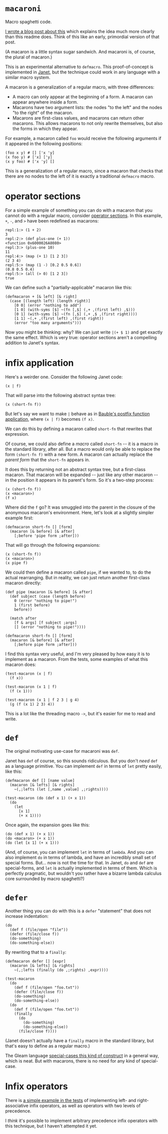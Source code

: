 # `macaroni`

Macro spaghetti code.

[I wrote a blog post about this](https://ianthehenry.com/posts/generalized-macros/) which explains the idea much more clearly than this readme does. Think of this like an early, primordial version of that post.

(A macaron is a little syntax sugar sandwich. And macaroni is, of course, the plural of macaron.)

This is an experimental alternative to `defmacro`. This proof-of-concept is implemented in [Janet](https://janet-lang.org), but the technique could work in any language with a similar macro system.

A macaron is a generalization of a regular macro, with three differences:

- A macro can only appear at the beginning of a form. A macaron can appear anywhere inside a form.
- Macarons have two argument lists: the nodes "to the left" and the nodes "to the right" of the macaron.
- Macarons are first-class values, and macarons can return other macarons. This allows macarons to not only rewrite themselves, but also the forms in which they appear.

For example, a macaron called `foo` would receive the following arguments if it appeared in the following positions:

```janet
(foo x y) # [] ['x 'y]
(x foo y) # ['x] ['y]
(x y foo) # ['x 'y] []
```

This is a generalization of a regular macro, since a macaron that checks that there are no nodes to the left of it is exactly a traditional `defmacro` macro.

# operator sections

For a simple example of something you can do with a macaron that you cannot do with a regular macro, consider [operator sections](http://wiki.haskell.org/Section_of_an_infix_operator). In this example, `+`, `-`, and `>` have been redefined as macarons:

```
repl:1:> (1 + 2)
3
repl:2:> (def plus-one (+ 1))
<function 0x6000026A8080>
repl:3:> (plus-one 10)
11
repl:4:> (map (+ 1) [1 2 3])
(2 3 4)
repl:5:> (map (1 -) [0.2 0.5 0.6])
(0.8 0.5 0.4)
repl:5:> (all (> 0) [1 2 3])
true
```

We can define such a "partially-applicable" macaron like this:

```janet
(defmacaron + [& left] [& right]
  (case [(length left) (length right)]
    [0 0] (error "nothing to add")
    [1 0] (with-syms [$] ~(fn [,$] (,+ ,(first left) ,$)))
    [0 1] (with-syms [$] ~(fn [,$] (,+ ,$ ,(first right))))
    [1 1] ~(,+ ,(first left) ,(first right))
    (error "too many arguments")))
```

Now you might be thinking: why? We can just write `|(+ $ 1)` and get exactly the same effect. Which is very true: operator sections aren't a compelling addition to Janet's syntax.

# infix application

Here's a weirder one. Consider the following Janet code:

```janet
(x | f)
```

That will parse into the following abstract syntax tree:

```janet
(x (short-fn f))
```

But let's say we want to make `|` behave as in [Bauble's postfix function application](https://bauble.studio), where `(x | f)` becomes `(f x)`.

We can do this by defining a macaron called `short-fn` that rewrites that expression.

Of course, we could also define a *macro* called `short-fn` -- it is a macro in the standard library, after all. But a macro would only be able to replace the form `(short-fn f)` with a new form. A macaron can actually replace the *parent form* that the `short-fn` appears in.

It does this by returning not an abstract syntax tree, but a first-class macaron. That macaron will be expanded -- just like any other macaron -- in the position it appears in its parent's form. So it's a two-step process:

```janet
(x (short-fn f))
(x <macaron>)
(f x)
```

Where did the `f` go? It was smuggled into the parent in the closure of the anonymous macaron's environment. Here, let's look at a slightly simpler example first:

```janet
(defmacaron short-fn [] [form]
  (macaron [& before] [& after]
    [;before 'pipe form ;after]))
```

That will go through the following expansions:

```janet
(x (short-fn f))
(x <macaron>)
(x pipe f)
```

We could then define a macaron called `pipe`, if we wanted to, to do the actual rearranging. But in reality, we can just return another first-class macaron directly:

```janet
(def pipe (macaron [& before] [& after]
  (def subject (case (length before)
    0 (error "nothing to pipe!")
    1 (first before)
    before))

  (match after
    [f & args] [f subject ;args]
    [] (error "nothing to pipe!"))))

(defmacaron short-fn [] [form]
  (macaron [& before] [& after]
    [;before pipe form ;after]))
```

I find this syntax very useful, and I'm very pleased by how easy it is to implement as a macaron. From the tests, some examples of what this macaron does:

```janet
(test-macaron (x | f)
  (f x))

(test-macaron (x 1 | f)
  (f (x 1)))

(test-macaron (x 1 | f 2 3 | g 4)
  (g (f (x 1) 2 3) 4))
```

This is a lot like the threading macro `->`, but it's easier for me to read and write.

# `def`

The original motivating use-case for macaroni was `def`.

Janet has `def` of course, so this sounds ridiculous. But you don't *need* `def` as a language primitive. You can implement `def` in terms of `let` pretty easily, like this:

```janet
(defmacaron def [] [name value]
  (macaron [& lefts] [& rights]
    ~(,;lefts (let [,name ,value] ,;rights))))

(test-macaron (do (def x 1) (+ x 1))
  (do
    (let
      [x 1]
      (+ x 1))))
```

Once again, the expansion goes like this:

```janet
(do (def x 1) (+ x 1))
(do <macaron> (+ x 1))
(do (let [x 1] (+ x 1)))
```

(And, of course, you can implement `let` in terms of `lambda`. And you can also implement `do` in terms of lambda, and have an incredibly small set of special forms. But... now is not the time for that. In Janet, `do` and `def` are special-forms, and `let` is actually implemented in terms of them. Which is perfectly pragmatic, but wouldn't you rather have a bizarre lambda calculus core surrounded by macro spaghetti?)

# `defer`

Another thing you can do with this is a `defer` "statement" that does not increase indentation:

```janet
(do
  (def f (file/open "file"))
  (defer (file/close f))
  (do-something)
  (do-something-else))
```

By rewriting that to a `finally`:

```janet
(defmacaron defer [] [expr]
  (macaron [& lefts] [& rights]
    ~(,;lefts (finally (do ,;rights) ,expr))))

(test-macaron
  (do
    (def f (file/open "foo.txt"))
    (defer (file/close f))
    (do-something)
    (do-something-else))
  (do
    (def f (file/open "foo.txt"))
    (finally
      (do
        (do-something)
        (do-something-else)) 
      (file/close f))))
```

(Janet doesn't actually have a `finally` macro in the standard library, but that's easy to define as a regular macro.)

The Gleam language [special-cases this kind of construct](https://gleam.run/book/tour/use.html) in a general way, which is neat. But with macarons, there is no need for any kind of special-case.

# Infix operators

There is [a simple example in the tests](test/infix.janet) of implementing left- and right-associative infix operators, as well as operators with two levels of precedence.

I *think* it's possible to implement arbitrary precedence infix operators with this technique, but I haven't attempted it yet.
